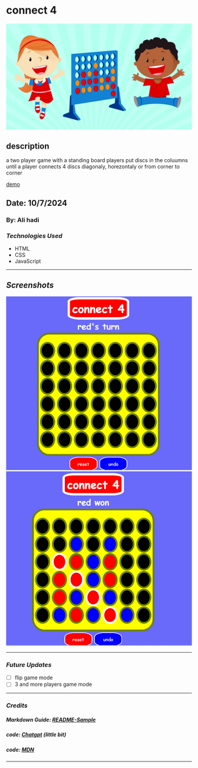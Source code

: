 # connect 4
![connect 4](pics/kids.jpg)
## description
a two player game with a standing board players put discs in the coluumns until a player connects 4 discs diagonaly, horezontaly or from corner to corner 

[demo](https://alihadi202.github.io/connect4/)

## Date: 10/7/2024

### By: Ali hadi

### ***Technologies Used***
* HTML
* CSS
* JavaScript
***

## ***Screenshots***
![start board](pics/startBoard.png)
![end board](pics/gameBoard.png)

*** 

### ***Future Updates***

- [ ] flip game mode
- [ ] 3 and more players game mode

***

### ***Credits***

##### Markdown Guide: [README-Sample](https://github.com/zeemohamed7/README-Sample/blob/main/README.md)

##### code: [Chatgpt](https://chatgpt.com/) (little bit)

##### code: [MDN](https://developer.mozilla.org/en-US/)


***